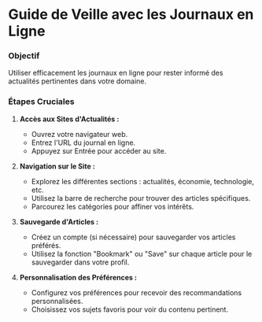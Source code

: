 # Guide de Veille avec les Journaux en Ligne

### Objectif

Utiliser efficacement les journaux en ligne pour rester informé des actualités pertinentes dans votre domaine.

### Étapes Cruciales

1. **Accès aux Sites d'Actualités :**
    - Ouvrez votre navigateur web.
    - Entrez l'URL du journal en ligne.
    - Appuyez sur Entrée pour accéder au site.

2. **Navigation sur le Site :**
    - Explorez les différentes sections : actualités, économie, technologie, etc.
    - Utilisez la barre de recherche pour trouver des articles spécifiques.
    - Parcourez les catégories pour affiner vos intérêts.

3. **Sauvegarde d'Articles :**
    - Créez un compte (si nécessaire) pour sauvegarder vos articles préférés.
    - Utilisez la fonction "Bookmark" ou "Save" sur chaque article pour le sauvegarder dans votre profil.

4. **Personnalisation des Préférences :**
    - Configurez vos préférences pour recevoir des recommandations personnalisées.
    - Choisissez vos sujets favoris pour voir du contenu pertinent.
